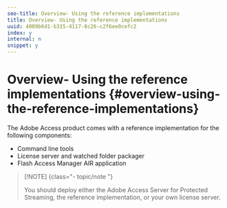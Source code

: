 ```yaml
---
seo-title: Overview- Using the reference implementations
title: Overview- Using the reference implementations
uuid: 4009b6d1-b315-4117-8c26-c2f6ee0cefc2
index: y
internal: n
snippet: y
---
```


# Overview- Using the reference implementations {#overview-using-the-reference-implementations}

The Adobe Access product comes with a reference implementation for the following components:

* Command line tools 
* License server and watched folder packager 
* Flash Access Manager AIR application

>[!NOTE] {class="- topic/note "}
>
>You should deploy either the Adobe Access Server for Protected Streaming, the reference implementation, or your own license server.

